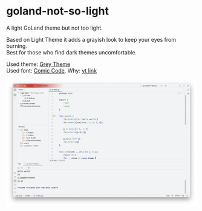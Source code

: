 # goland-not-so-light
A light GoLand theme but not too light.

Based on Light Theme it adds a grayish look to keep your eyes from burning.  
Best for those who find dark themes uncomfortable.  

Used theme: [Grey Theme](https://plugins.jetbrains.com/plugin/12103-gray-theme)  
Used font: [Comic Code](https://tosche.net/fonts/comic-code). Why: [yt link](https://www.youtube.com/watch?v=1zvWXT53puQ)


![screen1](https://github.com/shirgazee/goland-not-so-light/blob/main/images/screen.png)